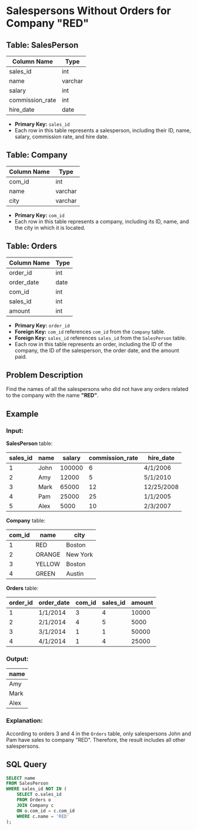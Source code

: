 # Salespersons Without Orders for Company "RED"

## Table: SalesPerson

| Column Name     | Type    |
|-----------------|---------|
| sales_id        | int     |
| name            | varchar |
| salary          | int     |
| commission_rate | int     |
| hire_date       | date    |

- **Primary Key:** `sales_id`
- Each row in this table represents a salesperson, including their ID, name, salary, commission rate, and hire date.

## Table: Company

| Column Name | Type    |
|-------------|---------|
| com_id      | int     |
| name        | varchar |
| city        | varchar |

- **Primary Key:** `com_id`
- Each row in this table represents a company, including its ID, name, and the city in which it is located.

## Table: Orders

| Column Name | Type |
|-------------|------|
| order_id    | int  |
| order_date  | date |
| com_id      | int  |
| sales_id    | int  |
| amount      | int  |

- **Primary Key:** `order_id`
- **Foreign Key:** `com_id` references `com_id` from the `Company` table.
- **Foreign Key:** `sales_id` references `sales_id` from the `SalesPerson` table.
- Each row in this table represents an order, including the ID of the company, the ID of the salesperson, the order date, and the amount paid.

## Problem Description

Find the names of all the salespersons who did not have any orders related to the company with the name **"RED"**.

## Example

### Input: 

**SalesPerson** table:

| sales_id | name | salary | commission_rate | hire_date  |
|----------|------|--------|-----------------|------------|
| 1        | John | 100000 | 6               | 4/1/2006   |
| 2        | Amy  | 12000  | 5               | 5/1/2010   |
| 3        | Mark | 65000  | 12              | 12/25/2008 |
| 4        | Pam  | 25000  | 25              | 1/1/2005   |
| 5        | Alex | 5000   | 10              | 2/3/2007   |

**Company** table:

| com_id | name   | city     |
|--------|--------|----------|
| 1      | RED    | Boston   |
| 2      | ORANGE | New York |
| 3      | YELLOW | Boston   |
| 4      | GREEN  | Austin   |

**Orders** table:

| order_id | order_date | com_id | sales_id | amount |
|----------|------------|--------|----------|--------|
| 1        | 1/1/2014   | 3      | 4        | 10000  |
| 2        | 2/1/2014   | 4      | 5        | 5000   |
| 3        | 3/1/2014   | 1      | 1        | 50000  |
| 4        | 4/1/2014   | 1      | 4        | 25000  |

### Output:

| name |
|------|
| Amy  |
| Mark |
| Alex |

### Explanation:

According to orders 3 and 4 in the `Orders` table, only salespersons John and Pam have sales to company "RED". Therefore, the result includes all other salespersons.

## SQL Query

```sql
SELECT name 
FROM SalesPerson 
WHERE sales_id NOT IN (
    SELECT o.sales_id 
    FROM Orders o 
    JOIN Company c 
    ON o.com_id = c.com_id 
    WHERE c.name = 'RED'
);
